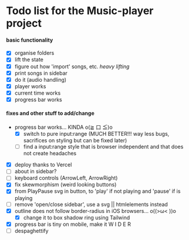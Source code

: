 # Todo list for the Music-player project

#### basic functionality

- [x] organise folders
- [x] lift the state
- [x] figure out how 'import' songs, etc. _heavy lifting_
- [x] print songs in sidebar
- [x] do it (audio handling)
- [x] player works
- [x] current time works
- [x] progress bar works

#### fixes and other stuff to add/change

- progress bar works... KINDA o(≧ 口 ≦)o
  - [x] switch to pure input:range (MUCH BETTER!!! way less bugs, sacrifices on styling but can be fixed later)
  - [ ] find a input:range style that is browser independent and that does not create headaches
- [x] deploy thanks to Vercel
- [ ] about in sidebar?
- [ ] keyboard controls (ArrowLeft, ArrowRight)
- [x] fix skewmorphism (weird looking buttons)
- [x] from PlayPause svg in button, to 'play' if not playing and 'pause' if is playing
- [ ] remove 'open/close sidebar', use a svg || htmlelements instead
- [x] outline does not follow border-radius in iOS browsers... o((>ω< ))o
  - [x] change it to box shadow ring using Tailwind
- [x] progress bar is tiny on mobile, make it W I D E R
- [ ] despaghettify
